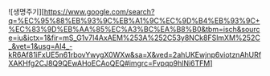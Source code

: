 ![생명주기][https://www.google.com/search?q=%EC%95%88%EB%93%9C%EB%A1%9C%EC%9D%B4%EB%93%9C+%EC%83%9D%EB%AA%85%EC%A3%BC%EA%B8%B0&tbm=isch&source=iu&ictx=1&fir=mS_G1v7l4AxAEM%253A%252C53y8NCk8FSlmXM%252C_&vet=1&usg=AI4_-kR6Af81iFxUE5n61rbovYwygX0WXw&sa=X&ved=2ahUKEwjnp6viotznAhURfXAKHfg2CJ8Q9QEwAHoECAoQEQ#imgrc=Fvpqp9hlNi6TFM]
